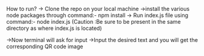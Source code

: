   How to run?
  -> Clone the repo on your local machine
  ->install the various node packages through command:-  npm install
  -> Run index.js file using command:-  node index.js (Caution :Be sure to be present in the same directory as where index.js is located)
  
  ->Now terminal will ask for input
  ->Input the desired text and you will get the corresponding QR code image
  
